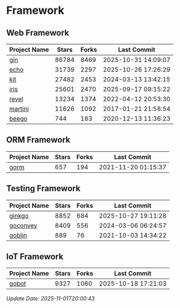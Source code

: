 # Framework

## Web Framework
| Project Name | Stars | Forks | Last Commit |
| ------------ | ----- | ----- | ----------- |
| [gin](https://github.com/gin-gonic/gin) | 86784 | 8469 | 2025-10-31 14:09:07 |
| [echo](https://github.com/labstack/echo) | 31739 | 2297 | 2025-10-26 17:26:29 |
| [kit](https://github.com/go-kit/kit) | 27482 | 2453 | 2024-03-13 13:42:15 |
| [iris](https://github.com/kataras/iris) | 25601 | 2470 | 2025-09-17 09:15:22 |
| [revel](https://github.com/revel/revel) | 13234 | 1374 | 2022-04-12 20:53:30 |
| [martini](https://github.com/go-martini/martini) | 11626 | 1092 | 2017-01-21 21:58:54 |
| [beego](https://github.com/astaxie/beego) | 744 | 183 | 2020-12-13 11:36:23 |

## ORM Framework
| Project Name | Stars | Forks | Last Commit |
| ------------ | ----- | ----- | ----------- |
| [gorm](https://github.com/jinzhu/gorm) | 657 | 194 | 2021-11-20 01:15:37 |

## Testing Framework
| Project Name | Stars | Forks | Last Commit |
| ------------ | ----- | ----- | ----------- |
| [ginkgo](https://github.com/onsi/ginkgo) | 8852 | 684 | 2025-10-27 19:11:28 |
| [goconvey](https://github.com/smartystreets/goconvey) | 8409 | 556 | 2024-03-06 06:24:57 |
| [goblin](https://github.com/franela/goblin) | 889 | 76 | 2021-10-03 14:34:22 |

## IoT Framework
| Project Name | Stars | Forks | Last Commit |
| ------------ | ----- | ----- | ----------- |
| [gobot](https://github.com/hybridgroup/gobot) | 9327 | 1060 | 2025-10-18 17:21:03 |

*Update Date: 2025-11-01T20:00:43*